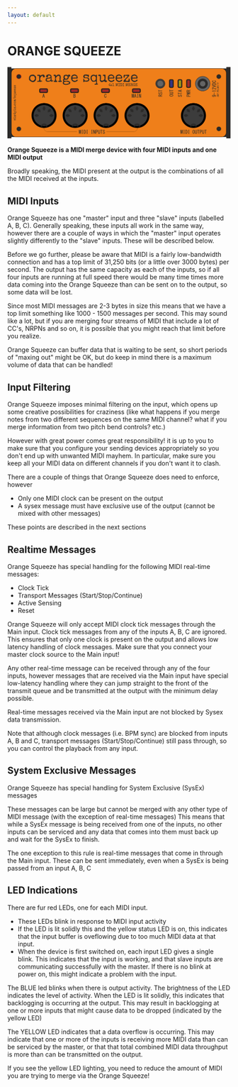 ```yaml
---
layout: default
---
```


# ORANGE SQUEEZE

<img src="img/squeeze.png">

**Orange Squeeze is a MIDI merge device with four MIDI inputs and one MIDI output** 

Broadly speaking, the MIDI present at the output is the combinations of all the MIDI received at the inputs. 

## MIDI Inputs

Orange Squeeze has one "master" input and three "slave" inputs (labelled A, B, C). Generally speaking, these inputs all work in the same way, however there are a couple of ways in which the "master" input operates slightly differently to the "slave" inputs. These will be described below.

Before we go further, please be aware that MIDI is a fairly low-bandwidth connection and has a top limit of 31,250 bits (or a little over 3000 bytes) per second. The output has the same capacity as each of the inputs, so if all four inputs are running at full speed there would be many time times more data coming into the Orange Squeeze than can be sent on to the output, so some data will be lost.

Since most MIDI messages are 2-3 bytes in size this means that we have a top limit something like 1000 - 1500 messages per second. This may sound like a lot, but if you are merging four streams of MIDI that include a lot of CC's, NRPNs and so on, it is possible that you might reach that limit before you realize.

Orange Squeeze can buffer data that is waiting to be sent, so short periods of "maxing out" might be OK, but do keep in mind there is a maximum volume of data that can be handled!

## Input Filtering

Orange Squeeze imposes minimal filtering on the input, which opens up some creative possibilities for craziness (like what happens if you merge notes from two different sequences on the same MIDI channel? what if you merge information from two pitch bend controls? etc.)

However with great power comes great responsibility! it is up to you to make sure that you configure your sending devices appropriately so you don't end up with unwanted MIDI mayhem. In particular, make sure you keep all your MIDI data on different channels if you don't want it to clash.

There are a couple of things that Orange Squeeze does need to enforce, however

- Only one MIDI clock can be present on the output
- A sysex message must have exclusive use of the output (cannot be mixed with other messages)

These points are described in the next sections

## Realtime Messages

Orange Squeeze has special handling for the following MIDI real-time messages:

- Clock Tick
- Transport Messages (Start/Stop/Continue)
- Active Sensing
- Reset

Orange Squeeze will only accept MIDI clock tick messages through the Main input. Clock tick messages from any of the inputs A, B, C are ignored. This ensures that only one clock is present on the output and allows low latency handling of clock messages. Make sure that you connect your master clock source to the Main input!

Any other real-time message can be received through any of the four inputs, however messages that are received via the Main input have special low-latency handling where they can jump straight to the front of the transmit queue and be transmitted at the output with the minimum delay possible. 

Real-time messages received via the Main input are not blocked by Sysex data transmission.

Note that although clock messages (i.e. BPM sync) are blocked from inputs A, B and C, transport messages (Start/Stop/Continue) still pass through, so you can control the playback from any input.

## System Exclusive Messages

Orange Squeeze has special handling for System Exclusive (SysEx) messages

These messages can be large but cannot be merged with any other type of MIDI message (with the exception of real-time messages) This means that while a SysEx message is being received from one of the inputs, no other inputs can be serviced and any data that comes into them must back up and wait for the SysEx to finish. 

The one exception to this rule is real-time messages that come in through the Main input. These can be sent immediately, even when a SysEx is being passed from an input A, B, C

## LED Indications

There are fur red LEDs, one for each MIDI input. 

- These LEDs blink in response to MIDI input activity
- If the LED is lit solidly this and the yellow status LED is on, this indicates that the input buffer is oveflowing due to too much MIDI data at that input.
- When the device is first switched on, each input LED gives a single blink. This indicates that the input is working, and that slave inputs are communicating successfully with the master. If there is no blink at power on, this might indicate a problem with the input.

The BLUE led blinks when there is output activity. The brightness of the LED indicates the level of activity. When the LED is lit solidly, this indicates that backlogging is occurring at the output. This may result in backlogging at one or more inputs that might cause data to be dropped (indicated by the yellow LED)

The YELLOW LED indicates that a data overflow is occurring. This may indicate that one or more of the inputs is receiving more MIDI data than can be serviced by the master, or that that total combined MIDI data throughput is more than can be transmitted on the output. 

If you see the yellow LED lighting, you need to reduce the amount of MIDI you are trying to merge via the Orange Squeeze!